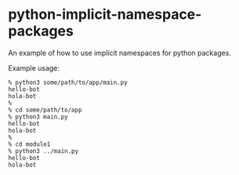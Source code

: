 # python-implicit-namespace-packages
An example of how to use implicit namespaces for python packages.

Example usage:
```
% python3 some/path/to/app/main.py
hello-bot
hola-bot
%
% cd some/path/to/app
% python3 main.py
hello-bot
hola-bot
%
% cd module1
% python3 ../main.py
hello-bot
hola-bot
```
